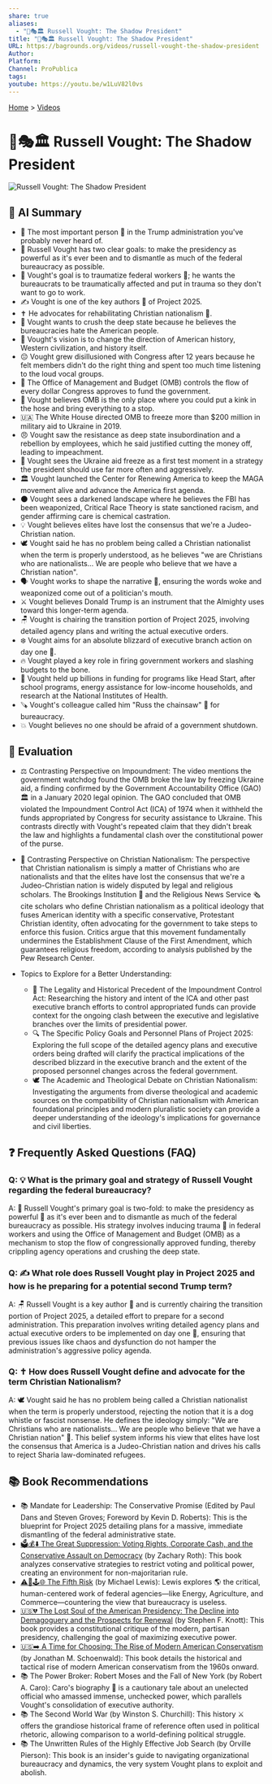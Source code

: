 ```yaml
---
share: true
aliases:
  - "👤🎭🏛️ Russell Vought: The Shadow President"
title: "👤🎭🏛️ Russell Vought: The Shadow President"
URL: https://bagrounds.org/videos/russell-vought-the-shadow-president
Author:
Platform:
Channel: ProPublica
tags:
youtube: https://youtu.be/w1LuV82l0vs
---
```

[Home](../index.md) > [Videos](./index.md)  
# 👤🎭🏛️ Russell Vought: The Shadow President  
![Russell Vought: The Shadow President](https://youtu.be/w1LuV82l0vs)  
  
## 🤖 AI Summary  
* 👤 The most important person 👑 in the Trump administration you've probably never heard of.  
* 🎯 Russell Vought has two clear goals: to make the presidency as powerful as it's ever been and to dismantle as much of the federal bureaucracy as possible.  
* 🤯 Vought's goal is to traumatize federal workers 🤕; he wants the bureaucrats to be traumatically affected and put in trauma so they don't want to go to work.  
* ✍️ Vought is one of the key authors 📖 of Project 2025.  
* ✝️ He advocates for rehabilitating Christian nationalism 🙏.  
* 🔨 Vought wants to crush the deep state because he believes the bureaucracies hate the American people.  
* 🧭 Vought's vision is to change the direction of American history, Western civilization, and history itself.  
* 😔 Vought grew disillusioned with Congress after 12 years because he felt members didn't do the right thing and spent too much time listening to the loud vocal groups.  
* 💸 The Office of Management and Budget (OMB) controls the flow of every dollar Congress approves to fund the government.  
* 🛑 Vought believes OMB is the only place where you could put a kink in the hose and bring everything to a stop.  
* 🇺🇦 The White House directed OMB to freeze more than $200 million in military aid to Ukraine in 2019.  
* 😠 Vought saw the resistance as deep state insubordination and a rebellion by employees, which he said justified cutting the money off, leading to impeachment.  
* 🧪 Vought sees the Ukraine aid freeze as a first test moment in a strategy the president should use far more often and aggressively.  
* 🏛️ Vought launched the Center for Renewing America to keep the MAGA movement alive and advance the America first agenda.  
* 🌑 Vought sees a darkened landscape where he believes the FBI has been weaponized, Critical Race Theory is state sanctioned racism, and gender affirming care is chemical castration.  
* 💡 Vought believes elites have lost the consensus that we're a Judeo-Christian nation.  
* 🕊️ Vought said he has no problem being called a Christian nationalist when the term is properly understood, as he believes "we are Christians who are nationalists... We are people who believe that we have a Christian nation".  
* 🗣️ Vought works to shape the narrative 📢, ensuring the words woke and weaponized come out of a politician's mouth.  
* ⚔️ Vought believes Donald Trump is an instrument that the Almighty uses toward this longer-term agenda.  
* 🪑 Vought is chairing the transition portion of Project 2025, involving detailed agency plans and writing the actual executive orders.  
* ❄️ Vought aims for an absolute blizzard of executive branch action on day one 🥇.  
* 🔥 Vought played a key role in firing government workers and slashing budgets to the bone.  
* 🛑 Vought held up billions in funding for programs like Head Start, after school programs, energy assistance for low-income households, and research at the National Institutes of Health.  
* 🪚 Vought's colleague called him "Russ the chainsaw" 🌲 for bureaucracy.  
* 💥 Vought believes no one should be afraid of a government shutdown.  
  
## 🤔 Evaluation  
* ⚖️ Contrasting Perspective on Impoundment: The video mentions the government watchdog found the OMB broke the law by freezing Ukraine aid, a finding confirmed by the Government Accountability Office (GAO) 🏛️ in a January 2020 legal opinion. The GAO concluded that OMB violated the Impoundment Control Act (ICA) of 1974 when it withheld the funds appropriated by Congress for security assistance to Ukraine. This contrasts directly with Vought's repeated claim that they didn't break the law and highlights a fundamental clash over the constitutional power of the purse.  
* 🚫 Contrasting Perspective on Christian Nationalism: The perspective that Christian nationalism is simply a matter of Christians who are nationalists and that the elites have lost the consensus that we're a Judeo-Christian nation is widely disputed by legal and religious scholars. The Brookings Institution 📖 and the Religious News Service 🗞️ cite scholars who define Christian nationalism as a political ideology that fuses American identity with a specific conservative, Protestant Christian identity, often advocating for the government to take steps to enforce this fusion. Critics argue that this movement fundamentally undermines the Establishment Clause of the First Amendment, which guarantees religious freedom, according to analysis published by the Pew Research Center.  
  
* Topics to Explore for a Better Understanding:  
    * 📜 The Legality and Historical Precedent of the Impoundment Control Act: Researching the history and intent of the ICA and other past executive branch efforts to control appropriated funds can provide context for the ongoing clash between the executive and legislative branches over the limits of presidential power.  
    * 🔍 The Specific Policy Goals and Personnel Plans of Project 2025: Exploring the full scope of the detailed agency plans and executive orders being drafted will clarify the practical implications of the described blizzard in the executive branch and the extent of the proposed personnel changes across the federal government.  
    * 🕊️ The Academic and Theological Debate on Christian Nationalism: Investigating the arguments from diverse theological and academic sources on the compatibility of Christian nationalism with American foundational principles and modern pluralistic society can provide a deeper understanding of the ideology's implications for governance and civil liberties.  
  
## ❓ Frequently Asked Questions (FAQ)  
  
### Q: 💡 What is the primary goal and strategy of Russell Vought regarding the federal bureaucracy?  
A: 🎯 Russell Vought's primary goal is two-fold: to make the presidency as powerful 👑 as it's ever been and to dismantle as much of the federal bureaucracy as possible. His strategy involves inducing trauma 🤕 in federal workers and using the Office of Management and Budget (OMB) as a mechanism to stop the flow of congressionally approved funding, thereby crippling agency operations and crushing the deep state.  
  
### Q: ✍️ What role does Russell Vought play in Project 2025 and how is he preparing for a potential second Trump term?  
A: 🪑 Russell Vought is a key author 📖 and is currently chairing the transition portion of Project 2025, a detailed effort to prepare for a second administration. This preparation involves writing detailed agency plans and actual executive orders to be implemented on day one 🥇, ensuring that previous issues like chaos and dysfunction do not hamper the administration's aggressive policy agenda.  
  
### Q: ✝️ How does Russell Vought define and advocate for the term Christian Nationalism?  
A: 🕊️ Vought said he has no problem being called a Christian nationalist when the term is properly understood, rejecting the notion that it is a dog whistle or fascist nonsense. He defines the ideology simply: "We are Christians who are nationalists... We are people who believe that we have a Christian nation" 🙏. This belief system informs his view that elites have lost the consensus that America is a Judeo-Christian nation and drives his calls to reject Sharia law-dominated refugees.  
  
## 📚 Book Recommendations  
  
* 📚 Mandate for Leadership: The Conservative Promise (Edited by Paul Dans and Steven Groves; Foreword by Kevin D. Roberts): This is the blueprint for Project 2025 detailing plans for a massive, immediate dismantling of the federal administrative state.  
* [🗳️💰⬇️ The Great Suppression: Voting Rights, Corporate Cash, and the Conservative Assault on Democracy](../books/the-great-suppression-voting-rights-corporate-cash-and-the-conservative-assault-on-democracy.md) (by Zachary Roth): This book analyzes conservative strategies to restrict voting and political power, creating an environment for non-majoritarian rule.  
* [⚠️🥴🕹️🌐 The Fifth Risk](../books/the-fifth-risk.md) (by Michael Lewis): Lewis explores 🌎 the critical, human-centered work of federal agencies—like Energy, Agriculture, and Commerce—countering the view that bureaucracy is useless.  
* [🇺🇸💔 The Lost Soul of the American Presidency: The Decline into Demagoguery and the Prospects for Renewal](../books/the-lost-soul-of-the-american-presidency-the-decline-into-demagoguery-and-the-prospects-for-renewal.md) (by Stephen F. Knott): This book provides a constitutional critique of the modern, partisan presidency, challenging the goal of maximizing executive power.  
* [🇺🇸➡️ A Time for Choosing: The Rise of Modern American Conservatism](../books/a-time-for-choosing-the-rise-of-modern-american-conservatism.md) (by Jonathan M. Schoenwald): This book details the historical and tactical rise of modern American conservatism from the 1960s onward.  
* 📚 The Power Broker: Robert Moses and the Fall of New York (by Robert A. Caro): Caro's biography 👑 is a cautionary tale about an unelected official who amassed immense, unchecked power, which parallels Vought's consolidation of executive authority.  
* 📚 The Second World War (by Winston S. Churchill): This history ⚔️ offers the grandiose historical frame of reference often used in political rhetoric, allowing comparison to a world-defining political struggle.  
* 📚 The Unwritten Rules of the Highly Effective Job Search (by Orville Pierson): This book is an insider's guide to navigating organizational bureaucracy and dynamics, the very system Vought plans to exploit and abolish.